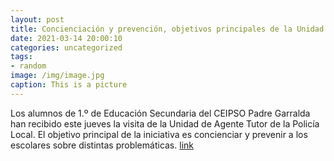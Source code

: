 ```yaml
---
layout: post
title: Concienciación y prevención, objetivos principales de la Unidad de Agente Tutor
date: 2021-03-14 20:00:10
categories: uncategorized
tags:
- random
image: /img/image.jpg
caption: This is a picture
---
```

Los alumnos de 1.º de Educación Secundaria del CEIPSO Padre Garralda han recibido este jueves la visita de la Unidad de Agente Tutor de la Policía Local. El objetivo principal de la iniciativa es concienciar y prevenir a los escolares sobre distintas problemáticas. [link](https://www.ayto-villacanada.es/tu-ayuntamiento/concienciacion-y-prevencion-objetivos-principales-de-la-unidad-de-agente-tutor/)
